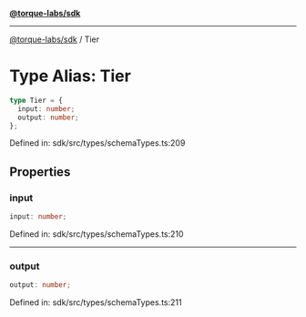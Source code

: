 [**@torque-labs/sdk**](../README.md)

***

[@torque-labs/sdk](../README.md) / Tier

# Type Alias: Tier

```ts
type Tier = {
  input: number;
  output: number;
};
```

Defined in: sdk/src/types/schemaTypes.ts:209

## Properties

### input

```ts
input: number;
```

Defined in: sdk/src/types/schemaTypes.ts:210

***

### output

```ts
output: number;
```

Defined in: sdk/src/types/schemaTypes.ts:211

